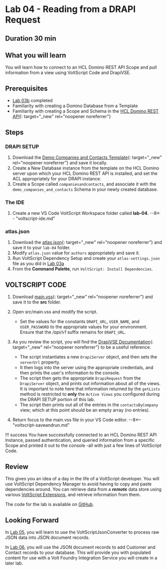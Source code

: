# Lab 04 - Reading from a DRAPI Request

## Duration 30 min

## What you will learn

You will learn how to connect to an HCL Domino REST API Scope and pull information from a view using VoltScript Code and DrapiVSE.  

## Prerequisites

- [Lab 03b](lab-03b.md) completed
- Familiarity with creating a Domino Database from a Template
- Familiarity with creating a Scope and Schema in the [HCL Domino REST API](https://opensource.hcltechsw.com/Domino-rest-api/){: target="_new" rel="noopener noreferrer”}

## Steps

### DRAPI SETUP

1. Download the [Demo Companies and Contacts Template](https://github.com/HCL-TECH-SOFTWARE/voltscript-samples/blob/main/samples/intro-lab4/assets/compcont.ntf){: target="_new" rel="noopener noreferrer”} and save it locally.  
1. Create a New Database instance from the template on the HCL Domino server upon which your HCL Domino REST API is installed, and set the ACL appropriately for your DRAPI instance.  
1. Create a Scope called `companiesandcontacts`, and associate it with the `demo_companies_and_contacts` Schema in your newly created database.

### The IDE

1. Create a new VS Code VoltScript Workspace folder called **lab-04**.
    --8<-- "voltscript-ide.md"

### atlas.json

1. Download the [atlas.json](https://github.com/HCL-TECH-SOFTWARE/voltscript-samples/tree/main/samples/intro-lab4/assets/atlas.json){: target="_new" rel="noopener noreferrer”} and save it to your `lab-04` folder.  
1. Modify `atlas.json` value for `authors` appropriately and save it.
1. Run VoltScript Dependency Setup and create your `atlas-settings.json` file as you did in [Lab 03a](lab-03a.md)
1. From the **Command Palette**, run `VoltScript: Install Dependencies`.  

## VOLTSCRIPT CODE

1. Download [main.vss](https://github.com/HCL-TECH-SOFTWARE/voltscript-samples/tree/main/samples/intro-lab4/assets/main.vss){: target="_new" rel="noopener noreferrer”} and save it to the **src** folder.
1. Open src/main.vss and modify the script.
    - Set the values for the constants `DRAPI_URL`, `USER_NAME`, and `USER_PASSWORD` to the appropriate values for your environment. Ensure that the */api/v1* suffix remains for `DRAPI_URL`.  
1. As you review the script, you will find the [DrapiVSE Documentation](../../apidocs/drapivse/index.html){: target="_new" rel="noopener noreferrer”} to be a useful reference.
    - The script instantiates a new `DrapiServer` object, and then sets the `serverUrl` property.  
    - It then logs into the server using the appropriate credentials, and then prints the user's information to the console.  
    - The script then gets the appropriate `DrapiRequest` from the `DrapiServer` object, and prints out information about all of the views.  It is important to note here that information returned by the `getLists` method is restricted to **only** the `Active Views` you configured during the DRAPI SETUP portion of this lab.  
    - The script then prints out all of the entries in the `contactsByCompany` view; which at this point should be an empty array (no entries).

1. Return focus to the main.vss file in your VS Code editor.
--8<-- "voltscript-saveandrun.md"

!!! success
    You have successfully connected to an HCL Domino REST API Instance, passed authentication, and queried information from a specific Scope and printed it out to the console -all with just a few lines of VoltScript Code.  

## Review

This gives you an idea of a day in the life of a VoltScript developer. You will use VoltScript Dependency Manager to avoid having to copy and paste dependencies around. You can retrieve data from a **_remote_** data store using various [VoltScript Extensions](../../references/vses.md), and retrieve information from them.

The code for the lab is available on [GitHub](https://github.com/HCL-TECH-SOFTWARE/voltscript-samples/tree/main/samples/intro-lab4).

## Looking Forward

In [Lab 05](lab-05.md), you will learn to use the VoltScriptJsonConverter to process raw JSON data into JSON document records.  

In [Lab 06](lab-06.md), you will use the JSON document records to add Customer and Contact records to your database.  This will provide you with populated content for use with a Volt Foundry Integration Service you will create in a later lab.  
